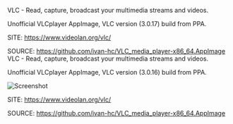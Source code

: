 
 VLC - Read, capture, broadcast your multimedia streams and videos.
 
 Unofficial VLCplayer AppImage, VLC version (3.0.17) build from PPA.
 
 SITE: https://www.videolan.org/vlc/

 SOURCE: https://github.com/ivan-hc/VLC_media_player-x86_64.AppImage
 VLC - Read, capture, broadcast your multimedia streams and videos.
 
 Unofficial VLCplayer AppImage, VLC version (3.0.16) build from PPA.
 
 ![Screenshot](https://upload.wikimedia.org/wikipedia/commons/d/d7/Vlc.png)
 
 SITE: https://www.videolan.org/vlc/

 SOURCE: https://github.com/ivan-hc/VLC_media_player-x86_64.AppImage

